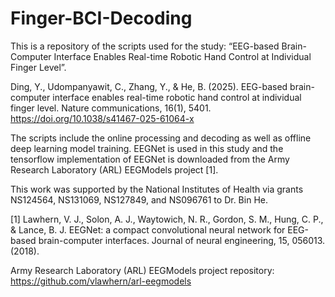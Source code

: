# Finger-BCI-Decoding

This is a repository of the scripts used for the study: “EEG-based Brain-Computer Interface Enables Real-time Robotic Hand Control at Individual Finger Level”.

Ding, Y., Udompanyawit, C., Zhang, Y., & He, B. (2025). EEG-based brain-computer interface enables real-time robotic hand control at individual finger level. Nature communications, 16(1), 5401. https://doi.org/10.1038/s41467-025-61064-x

The scripts include the online processing and decoding as well as offline deep learning model training. EEGNet is used in this study and the tensorflow implementation of EEGNet is downloaded from the Army Research Laboratory (ARL) EEGModels project [1].  

This work was supported by the National Institutes of Health via grants NS124564, NS131069, NS127849, and NS096761 to Dr. Bin He.

[1] Lawhern, V. J., Solon, A. J., Waytowich, N. R., Gordon, S. M., Hung, C. P., & Lance, B. J. EEGNet: a compact convolutional neural network for EEG-based brain-computer interfaces. Journal of neural engineering, 15, 056013. (2018).

Army Research Laboratory (ARL) EEGModels project repository: https://github.com/vlawhern/arl-eegmodels
